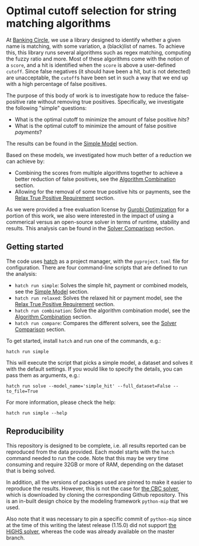 # Optimal cutoff selection for string matching algorithms

At [Banking Circle](https://www.bankingcircle.com/), we use a library designed to identify whether a given name is matching, with some variation, a (black)list of names. To achieve this, this library runs several algorithms such as regex matching, computing the fuzzy ratio and more. Most of these algorithms come with the notion of a `score`, and a hit is identified when the `score` is above a user-defined `cutoff`. Since false negatives (it should have been a hit, but is not detected) are unacceptable, the `cutoff`s have been set in such a way that we end up with a high percentage of false positives.

The purpose of this body of work is to investigate how to reduce the false-positive rate without removing true positives. Specifically, we investigate the following "simple" questions:

- What is the optimal cutoff to minimize the amount of false positive *hits*?
- What is the optimal cutoff to minimize the amount of false positive *payments*?

The results can be found in the [Simple Model](simple-model.md) section.

Based on these models, we investigated how much better of a reduction we can achieve by:

- Combining the scores from multiple algorithms together to achieve a better reduction of false positives, see the [Algorithm Combination](algorithm-combination.md) section.
- Allowing for the removal of some true positive hits or payments, see the [Relax True Positive Requirement](relax-the-true-positive-requirement.md) section.

As we were provided a free evaluation license by [Gurobi Optimization](https://gurobi.com) for a portion of this work, we also were interested in the impact of using a commerical versus an open-source solver in terms of runtime, stability and results. This analysis can be found in the [Solver Comparison](solver-comparisons.md) section.

## Getting started

The code uses [hatch](https://hatch.pypa.io/) as a project manager, with the `pyproject.toml` file for configuration. There are four command-line scripts that are defined to run the analysis:

- `hatch run simple`: Solves the simple hit, payment or combined models, see the [Simple Model](simple-model.md) section.
- `hatch run relaxed`: Solves the relaxed hit or payment model, see the [Relax True Positive Requirement](relax-the-true-positive-requirement.md) section.
- `hatch run combination`: Solve the algorithm combination model, see the [Algorithm Combination](algorithm-combination.md) section.
- `hatch run compare`: Compares the different solvers, see the [Solver Comparison](solver-comparisons.md) section.

To get started, install `hatch` and run one of the commands, e.g.:

```
hatch run simple
```

This will execute the script that picks a simple model, a dataset and solves it with the default settings. If you would like to specify the details, you can pass them as arguments, e.g.:

```
hatch run solve --model_name='simple_hit' --full_dataset=False --to_file=True
```

For more information, please check the help:

```
hatch run simple --help
```


## Reproducibility
This repository is designed to be complete, i.e. all results reported can be reproduced from the data provided. Each model starts with the `hatch` command needed to run the code. Note that this may be very time consuming and require 32GB or more of RAM, depending on the dataset that is being solved.

In addition, all the versions of packages used are pinned to make it easier to reproduce the results. However, this is not the case for [the CBC solver](https://github.com/coin-or/Cbc), which is downloaded by cloning the corresponding Github repository. This is an in-built design choice by the modeling framework `python-mip` that we used. 

Also note that it was necessary to pin a specific commit of `python-mip` since at the time of this writing the latest release (1.15.0) did not support [the HiGHS solver](https://github.com/ERGO-Code/HiGHS), whereas the code was already available on the master branch.
